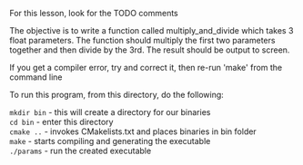 
For this lesson, look for the TODO comments

The objective is to write a function called multiply_and_divide which takes 3 float parameters.
The function should multiply the first two parameters together and then divide by the 3rd.
The result should be output to screen.

If you get a compiler error, try and correct it, then re-run 'make' from the command line 

To run this program, from this directory, do the following:

`mkdir bin`          - this will create a directory for our binaries<br>
`cd bin`             - enter this directory<br>
`cmake ..`           - invokes CMakelists.txt and places binaries in bin folder<br>
`make`               - starts compiling and generating the executable<br>
`./params`      - run the created executable
